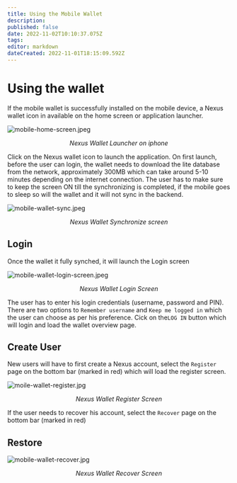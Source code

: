 ```yaml
---
title: Using the Mobile Wallet
description: 
published: false
date: 2022-11-02T10:10:37.075Z
tags: 
editor: markdown
dateCreated: 2022-11-01T18:15:09.592Z
---
```


# Using the wallet
If the mobile wallet is successfully installed on the mobile device, a Nexus wallet icon in available on the home screen or application launcher.

![mobile-home-screen.jpeg](/mobile-home-screen.jpeg)<p align = center>*Nexus Wallet Launcher on iphone*</p>

Click on the Nexus wallet icon to launch the application. On first launch, before the user can login, the wallet needs to download the lite database from the network, approximately 300MB which can take around 5-10 minutes depending on the internet connection. The user has to make sure to keep the screen ON till the synchronizing is completed, if the mobile goes to sleep so will the wallet and it will not sync in the backend.

![mobile-wallet-sync.jpeg](/mobile-wallet-sync.jpeg) <p align = center>*Nexus Wallet Synchronize screen*</p>

## Login
Once the wallet it fully synched, it will launch the Login screen

![mobile-wallet-login-screen.jpeg](/mobile-wallet-login-screen.jpeg)<p align = center>*Nexus Wallet Login Screen*</p>

The user has to enter his login credentials (username, password and PIN). There are two options to `Remember username` and `Keep me logged in` which the user can choose as per his preference. Cick on the`LOG IN` button which will login and load the wallet overview page.




## Create User
New users will have to first create a Nexus account, select the `Register` page on the bottom bar (marked in red) which will load the register screen.

![moile-wallet-register.jpg](/moile-wallet-register.jpg)<p align = center>*Nexus Wallet Register Screen*</p>

If the user needs to recover his account, select the `Recover` page on the bottom bar (marked in red)

## Restore

![mobile-wallet-recover.jpg](/mobile-wallet-recover.jpg)<p align = center>*Nexus Wallet Recover Screen*</p>